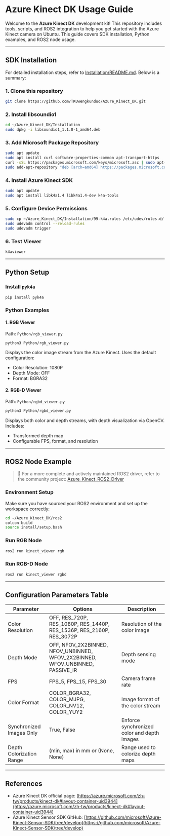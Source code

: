 # Azure Kinect DK Usage Guide

Welcome to the **Azure Kinect DK** development kit! This repository includes tools, scripts, and ROS2 integration to help you get started with the Azure Kinect camera on Ubuntu. This guide covers SDK installation, Python examples, and ROS2 node usage.

---

## SDK Installation

For detailed installation steps, refer to [Installation/README.md](Installation/README.md). Below is a summary:

### 1. Clone this repository
```bash
git clone https://github.com/TKUwengkunduo/Azure_Kinect_DK.git
```

### 2. Install libsoundio1
```bash
cd ~/Azure_Kinect_DK/Installation
sudo dpkg -i libsoundio1_1.1.0-1_amd64.deb
```

### 3. Add Microsoft Package Repository
```bash
sudo apt update
sudo apt install curl software-properties-common apt-transport-https
curl -sSL https://packages.microsoft.com/keys/microsoft.asc | sudo apt-key add -
sudo add-apt-repository "deb [arch=amd64] https://packages.microsoft.com/ubuntu/18.04/prod bionic main"
```

### 4. Install Azure Kinect SDK
```bash
sudo apt update
sudo apt install libk4a1.4 libk4a1.4-dev k4a-tools
```

### 5. Configure Device Permissions
```bash
sudo cp ~/Azure_Kinect_DK/Installation/99-k4a.rules /etc/udev/rules.d/
sudo udevadm control --reload-rules
sudo udevadm trigger
```

### 6. Test Viewer
```bash
k4aviewer
```

---

## Python Setup

### Install `pyk4a`
```bash
pip install pyk4a
```

### Python Examples

#### 1. RGB Viewer
Path: `Python/rgb_viewer.py`
```bash
python3 Python/rgb_viewer.py
```
Displays the color image stream from the Azure Kinect. Uses the default configuration:
- Color Resolution: 1080P
- Depth Mode: OFF
- Format: BGRA32

#### 2. RGB-D Viewer
Path: `Python/rgbd_viewer.py`
```bash
python3 Python/rgbd_viewer.py
```
Displays both color and depth streams, with depth visualization via OpenCV. Includes:
- Transformed depth map
- Configurable FPS, format, and resolution

---

## ROS2 Node Example

> 🔎 For a more complete and actively maintained ROS2 driver, refer to the community project: [Azure_Kinect_ROS2_Driver](https://github.com/ckennedy2050/Azure_Kinect_ROS2_Driver)

### Environment Setup
Make sure you have sourced your ROS2 environment and set up the workspace correctly:
```bash
cd ~/Azure_Kinect_DK/ros2
colcon build
source install/setup.bash
```

### Run RGB Node
```bash
ros2 run kinect_viewer rgb
```

### Run RGB-D Node
```bash
ros2 run kinect_viewer rgbd
```

---

## Configuration Parameters Table

| Parameter                    | Options                                                                                   | Description                                                                                   |
|-----------------------------|-------------------------------------------------------------------------------------------|-----------------------------------------------------------------------------------------------|
| Color Resolution            | OFF, RES_720P, RES_1080P, RES_1440P, RES_1536P, RES_2160P, RES_3072P                      | Resolution of the color image                                                                |
| Depth Mode                  | OFF, NFOV_2X2BINNED, NFOV_UNBINNED, WFOV_2X2BINNED, WFOV_UNBINNED, PASSIVE_IR             | Depth sensing mode                                                                           |
| FPS                         | FPS_5, FPS_15, FPS_30                                                                      | Camera frame rate                                                                            |
| Color Format                | COLOR_BGRA32, COLOR_MJPG, COLOR_NV12, COLOR_YUY2                                          | Image format of the color stream                                                             |
| Synchronized Images Only    | True, False                                                                               | Enforce synchronized color and depth images                                                  |
| Depth Colorization Range    | (min, max) in mm or (None, None)                                                          | Range used to colorize depth maps                                                            |

---

## References

- Azure Kinect DK official page: [https://azure.microsoft.com/zh-tw/products/kinect-dk#layout-container-uid3944](https://azure.microsoft.com/zh-tw/products/kinect-dk#layout-container-uid3944)
- Azure Kinect Sensor SDK GitHub: [https://github.com/microsoft/Azure-Kinect-Sensor-SDK/tree/develop](https://github.com/microsoft/Azure-Kinect-Sensor-SDK/tree/develop)

